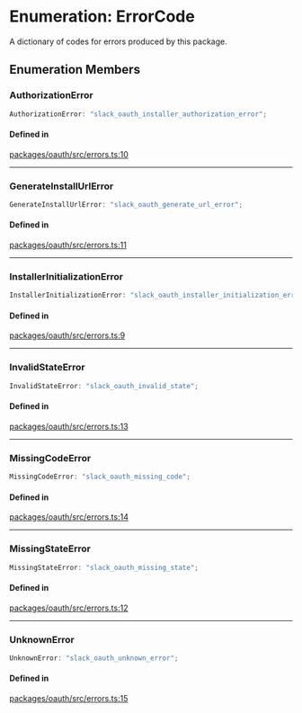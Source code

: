 # Enumeration: ErrorCode

A dictionary of codes for errors produced by this package.

## Enumeration Members

### AuthorizationError

```ts
AuthorizationError: "slack_oauth_installer_authorization_error";
```

#### Defined in

[packages/oauth/src/errors.ts:10](https://github.com/slackapi/node-slack-sdk/blob/7b348598b763c2b7545d1042b5f0429775cfa62c/packages/oauth/src/errors.ts#L10)

***

### GenerateInstallUrlError

```ts
GenerateInstallUrlError: "slack_oauth_generate_url_error";
```

#### Defined in

[packages/oauth/src/errors.ts:11](https://github.com/slackapi/node-slack-sdk/blob/7b348598b763c2b7545d1042b5f0429775cfa62c/packages/oauth/src/errors.ts#L11)

***

### InstallerInitializationError

```ts
InstallerInitializationError: "slack_oauth_installer_initialization_error";
```

#### Defined in

[packages/oauth/src/errors.ts:9](https://github.com/slackapi/node-slack-sdk/blob/7b348598b763c2b7545d1042b5f0429775cfa62c/packages/oauth/src/errors.ts#L9)

***

### InvalidStateError

```ts
InvalidStateError: "slack_oauth_invalid_state";
```

#### Defined in

[packages/oauth/src/errors.ts:13](https://github.com/slackapi/node-slack-sdk/blob/7b348598b763c2b7545d1042b5f0429775cfa62c/packages/oauth/src/errors.ts#L13)

***

### MissingCodeError

```ts
MissingCodeError: "slack_oauth_missing_code";
```

#### Defined in

[packages/oauth/src/errors.ts:14](https://github.com/slackapi/node-slack-sdk/blob/7b348598b763c2b7545d1042b5f0429775cfa62c/packages/oauth/src/errors.ts#L14)

***

### MissingStateError

```ts
MissingStateError: "slack_oauth_missing_state";
```

#### Defined in

[packages/oauth/src/errors.ts:12](https://github.com/slackapi/node-slack-sdk/blob/7b348598b763c2b7545d1042b5f0429775cfa62c/packages/oauth/src/errors.ts#L12)

***

### UnknownError

```ts
UnknownError: "slack_oauth_unknown_error";
```

#### Defined in

[packages/oauth/src/errors.ts:15](https://github.com/slackapi/node-slack-sdk/blob/7b348598b763c2b7545d1042b5f0429775cfa62c/packages/oauth/src/errors.ts#L15)
